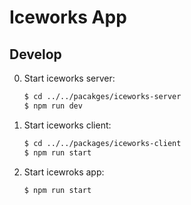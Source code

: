 # Iceworks App

## Develop

0. Start iceworks server: 

    ```bash
    $ cd ../../pacakges/iceworks-server
    $ npm run dev
    ```
0. Start iceworks client:

    ```bash
    $ cd ../../packages/iceworks-client
    $ npm run start
    ```
0. Start icewroks app:

    ```
    $ npm run start
    ```